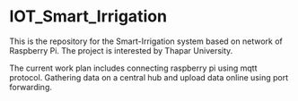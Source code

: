 # IOT_Smart_Irrigation
This is the repository for the Smart-Irrigation system based on network of Raspberry Pi.
The project is interested by Thapar University.

The current work plan includes connecting raspberry pi using mqtt protocol. Gathering data on a central hub and upload data online using port forwarding.
